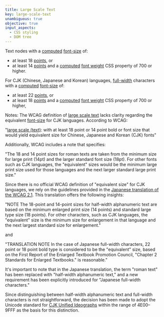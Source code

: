 ```yaml
---
title: Large Scale Text
key: large-scale-text
unambiguous: true
objective: true
input_aspects:
  - CSS styling
  - DOM tree
---
```


Text nodes with a [computed](https://www.w3.org/TR/css-cascade-3/#computed-value) [font-size](https://www.w3.org/TR/css-fonts-3/#propdef-font-size) of:

- at least 18 [points](https://www.w3.org/TR/css-values/#pt), or
- at least 14 [points](https://www.w3.org/TR/css-values/#pt) and a [computed](https://www.w3.org/TR/css-cascade-3/#computed-value) [font weight](https://www.w3.org/TR/css-fonts-3/#font-weight-prop) CSS property of 700 or higher.

For CJK (Chinese, Japanese and Korean) languages, [full-width](https://www.unicode.org/reports/tr11/tr11-31.html#Relation) characters with a [computed](https://www.w3.org/TR/css-cascade-3/#computed-value) [font-size](https://www.w3.org/TR/css-fonts-3/#propdef-font-size) of: 
- at least 22 [points](https://www.w3.org/TR/css-values/#pt), or
- at least 18 [points](https://www.w3.org/TR/css-values/#pt) and a [computed](https://www.w3.org/TR/css-cascade-3/#computed-value) [font weight](https://www.w3.org/TR/css-fonts-3/#font-weight-prop) CSS property of 700 or higher,

Notes:
The WCAG definition of [large scale text](https://www.w3.org/TR/WCAG21/#dfn-large-scale) lacks clarity regarding the equivalent [font-size](https://www.w3.org/TR/css-fonts-3/#propdef-font-size) for CJK languages. According to WCAG:

"[large scale (text)](https://www.w3.org/TR/WCAG21/#dfn-large-scale): with at least 18 point or 14 point bold or font size that would yield equivalent size for Chinese, Japanese and Korean (CJK) fonts"

Additionally, WCAG includes a note that specifies: 

"The 18 and 14 point sizes for roman texts are taken from the minimum size for large print (14pt) and the larger standard font size (18pt). For other fonts such as CJK languages, the "equivalent" sizes would be the minimum large print size used for those languages and the next larger standard large print size."

Since there is no official WCAG definition of "equivalent size" for CJK languages, we rely on the guidelines provided in the [Japanese translation of the WCAG 2.1](https://waic.jp/translations/WCAG21/#dfn-large-scale). This translation offers the following insights:

"NOTE
The 18-point and 14-point sizes for half-width alphanumeric text are based on the minimum enlarged print size (14 points) and standard large type size (18 points). For other characters, such as CJK languages, the "equivalent" size is the minimum size for enlargement in that language and the next largest standard size for enlargement."

and

"TRANSLATION NOTE
In the case of Japanese full-width characters, 22 point or 18 point bold type is considered to be the "equivalent" size, based on the First Report of the Enlarged Textbook Promotion Council, "Chapter 2 Standards for Enlarged Textbooks." is reasonable."

It's important to note that in the Japanese translation, the term "roman text" has been replaced with "half-width alphanumeric text," and a new requirement has been explicitly introduced for "Japanese full-width characters." 

Since distinguishing between half-width alphanumeric text and full-width characters is not straightforward, the decision has been made to adopt the Unicode standard for [CJK Unified Ideographs](https://unicode.org/charts/PDF/U4E00.pdf) within the range of 4E00–9FFF as the basis for this distinction.
